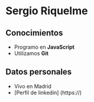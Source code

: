 # Sergio Riquelme

## Conocimientos
- Programo en **JavaScript**
- Utilizamos **Git**
## Datos personales
- Vivo en Madrid
- [Perfil de linkedin] (https://)